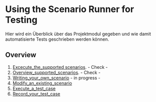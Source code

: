 # Using the Scenario Runner for Testing

Hier wird ein Überblick über das Projektmodul gegeben und wie damit automatisierte Tests geschrieben werden können.



## Overview

1. [Excecute_the_supported scenarios](Execute_the_supported_scenarios.md). - Check -
2. [Overview_supported_scenarios](Overview_supported_scenarios.md). - Check -
3. [Writing_your_own_scenario](Writing_your_own_scenario.md) - in progress -
4. [Modify_an_existing_scenario](Modify_an_existing_scenario.md)
5. [Execute_a_test_case](Execute_a_test_case.md)
6. [Record_your_test_case](Record_your_test_case.md)